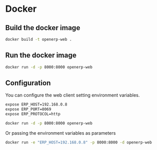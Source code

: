 # Docker

## Build the docker image

```bash
docker build -t openerp-web .
```

## Run the docker image

```bash
docker run -d -p 8000:8000 openerp-web
```

## Configuration

You can configure the web client setting environment variables.

```bash
expose ERP_HOST=192.168.0.8
expose ERP_PORT=8069
expose ERP_PROTOCOL=http

docker run -d -p 8000:8000 openerp-web
```

Or passing the environment variables as parameters

```bash
docker run -e "ERP_HOST=192.168.0.8" -p 8000:8000 -d openerp-web
```
